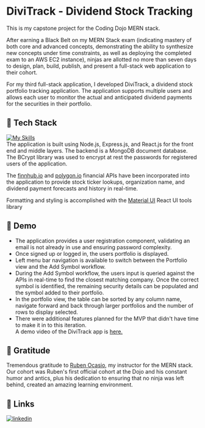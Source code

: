 # DiviTrack - Dividend Stock Tracking

This is my capstone project for the Coding Dojo MERN stack. 

After earning a Black Belt on my MERN Stack exam (indicating mastery of both core and advanced concepts, demonstrating the ability to synthesize new concepts under time constraints, as well as deploying the completed exam to an AWS EC2 instance), ninjas are allotted no more than seven days to design, plan, build, publish, and present a full-stack web application to their cohort.

For my third full-stack application, I developed DiviTrack, a dividend stock portfolio tracking application. The application supports multiple users and allows each user to monitor the actual and anticipated dividend payments for the securities in their portfolio.


## 👾 Tech Stack
[![My Skills](https://skillicons.dev/icons?i=mongo,express,react,nodejs,js,html,css,materialui)](https://skillicons.dev)  
The application is built using Node.js, Express.js, and React.js for the front end and middle layers. The backend is a MongoDB document database. The BCrypt library was used to encrypt at rest the passwords for registered users of the application.  

The [finnhub.io](https://finnhub.io/) and [polygon.io](https://polygon.io/) financial APIs have been incorporated into the application to provide stock ticker lookups, organization name, and dividend payment forecasts and history in real-time.

Formatting and styling is accomplished with the [Material UI](https://mui.com/) React UI tools library  

## 🍿 Demo
* The application provides a user registration component, validating an email is not already in use and ensuring password complexity.
* Once signed up or logged in, the users portfolio is displayed.
* Left menu bar navigation is available to switch between the Portfolio view and the Add Symbol workflow.
* During the Add Symbol workflow, the users input is queried against the APIs in real-time to find the closest matching company. Once the correct symbol is identified, the remaining security details can be populated and the symbol added to their portfolio.
* In the portfolio view, the table can be sorted by any column name, navigate forward and back through larger portfolios and the number of rows to display selected.
* There were additional features planned for the MVP that didn't have time to make it in to this iteration.  
A demo video of the DiviTrack app is [here.](https://youtu.be/j4fMSsJurRI)  

## 🙏 Gratitude
Tremendous gratitude to [Ruben Ocasio](https://www.linkedin.com/in/rubenocasio/), my instructor for the MERN stack. Our cohort was Ruben's first official cohort at the Dojo and his constant humor and antics, plus his dedication to ensuring that no ninja was left behind, created an amazing learning environment. 

## 🔗 Links
[![linkedin](https://img.shields.io/badge/linkedin-0A66C2?style=for-the-badge&logo=linkedin&logoColor=white)](https://www.linkedin.com/in/brianjlucius)



